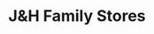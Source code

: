 ---
title: "J&H Family Stores"
url: /jenison/jundh-family-stores-port-sheldon-street/
shop: Lebensmittel
---